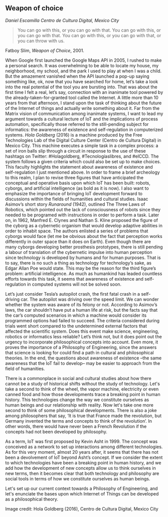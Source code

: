 ## Weapon of choice
_Daniel Escamilla_
_Centro de Cultura Digital, Mexico City_

> You can go with this,
  or you can go with that.
  You can go with this,
  or you can go with that.
  You can go with this,
  or you can go with that,
  or you can throw with us.
  
  Fatboy Slim, _Weapon of Choice_, 2001.


When Google first launched the Google Maps API in 2005, I rushed to make a personal search. It was overwhelming to be able to locate my house, my neighborhood, my school, and the park I used to play at when I was a child. But the amazement vanished when the API launched a pop-up saying something like, ok, now that you have searched for home, let’s take a look into the real potential of the tool you are bursting into. That was about the first time I felt a real, let’s say, connection with an inanimate tool powered by the already-taken-for-granted tool called the Internet. A little more than 10 years from that afternoon, I stand upon the task of thinking about the future of the Internet of things and actually write something about it.
Far from the Matrix vision of communication among inanimate systems, I want to lead my argument towards a cultural lecture of IoT and the implications of process automation, specifically those referred to the still-pending subject for informatics: the awareness of existence and self-regulation in computerized systems. _Hola Goldberg_ (2016) is a machine produced by the Free Technologies Lab of the Digital Culture Center (Centro de Cultura Digital) in Mexico City. This machine executes a simple task in a complex process: a set of iron balls slip through a circuit in response to the use of these hashtags on Twitter: #Holagoldberg, #Tecnologíaslibres, and #elCCD. The system follows a given criteria which could also be set up to make choices. This faculty highlights the statement about awareness of existence and self-regulation I just mentioned above.
In order to frame a brief archeology to this realm, I plan to revise three figures that have anticipated the conceptual and operative basis upon which IoT has been built: robots, cyborgs, and artificial intelligence (as bold as it is now). I also want to emphasize the importance of bringing IoT development forward to discussions within the fields of humanities and cultural studies. 
Isaac Asimov’s short story _Runaround_ (1942), outlined The Three Laws of Robotics, which pointed out the lack of consciousness of robots since they needed to be programed with instructions in order to perform a task. Later on, in 1962, Manfred E. Clynes and Nathan S. Kline proposed the figure of the cyborg as a cybernetic organism that would develop adaptive abilities in order to inhabit space. The authors enlisted a series of problems that cyborgs would face (let me be obvious about the fact that perception works differently in outer space than it does on Earth). Even though there are many cyborgs developing better prosthesis prototypes, there is still pending a labour of translation of the cybernetic impulse into human perception since technology is developed by humans and for human purposes. That is to say, there is no such a thing as technology for technology’s sake, as Edgar Allan Poe would state. This may be the reason for the third figure’s problem: artificial intelligence. As much as humankind has leaded countless efforts towards this task, it seems that awareness of existence and self-regulation in computed systems will not be solved soon. 

Let’s just consider Tesla’s autopilot crash, the first fatal crash in a self-driving car. The autopilot was driving over the speed limit. We can wonder whether the system was aware of its felony or not. According to Asimov’s laws, the car shouldn’t have put a human life at risk, but the facts say that the car’s computed scenarios in which a machine would consider its programmed options had failed to succeed. The criteria considered during trials went short compared to the undetermined external factors that affected the scientific system. Does this event make science, engineering, robotics or informatics less reliable? Let’s think not, but it does point out the urgency to incorporate philosophical concepts into account. Even more, it proves the importance of a Philosophy of Engineering, since the answers that science is looking for could find a path in cultural and philosophical theories. In the end, the questions about awareness of existence –the same awareness that the IoT fail to develop– may be easier to approach from the field of humanities. 

There is a commonplace in social and cultural studies about how there cannot be a study of historical shifts without the study of technology. Let's take a second to think of the wheel, the vapor machine, electricity or even canned food and how those developments trace a breaking point in human history. This technologies change the way we constitute ourselves as human beings and our relationship with reality. Now let's take one more second to think of some philosophical developments. There is also a joke among philosophers that say, ‘It is true that France made the revolution, but Germany invented the terms and concepts to think of the revolution’. In other words, there would have never been a French Revolution if the concepts had not been developed by philosophy. 

As a term, IoT was first proposed by Kevin Asht in 1999. The concept was conceived as a network to set up interactions among different technologies. As for this very moment, almost 20 years after, it seems that there has not been a devolvement of IoT beyond Asht’s concept. If we consider the extent to which technologies have been a breaking point in human history, and we add how the development of new concepts allow us to think ourselves in new terms, then it becomes clear that both technology and philosophy are social tools in terms of how we constitute ourselves as human beings. 

Let's set up our current context towards a Philosophy of Engineering, and let's enunciate the bases upon which Internet of Things can be developed as a philosophical theory. 

Image credit:
Hola Goldberg (2016), Centro de Cultura Digital, Mexico City 
